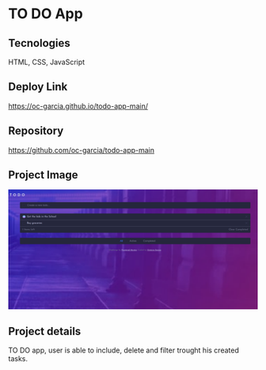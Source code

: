 # TO DO App

## Tecnologies 
HTML, CSS, JavaScript

## Deploy Link
https://oc-garcia.github.io/todo-app-main/

## Repository
https://github.com/oc-garcia/todo-app-main

## Project Image
![](./images/Screenshot%20from%202023-01-03%2023-30-20.png#vitrinedev)

## Project details
TO DO app, user is able to include, delete and filter trought his created tasks. 
